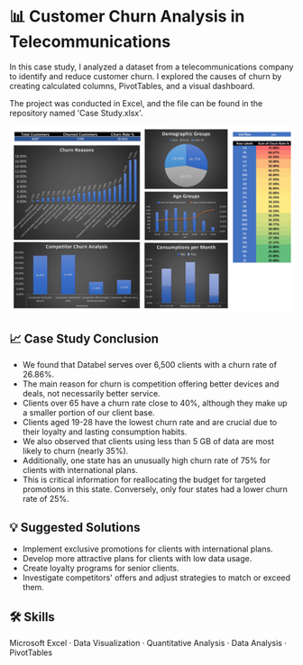 # 📊 Customer Churn Analysis in Telecommunications

In this case study, I analyzed a dataset from a telecommunications company to identify and reduce customer churn. I explored the causes of churn by creating calculated columns, PivotTables, and a visual dashboard.

The project was conducted in Excel, and the file can be found in the repository named 'Case Study.xlsx'.

![Analysis Image](https://github.com/jeanpaulomv/Analyzing-Customer-Churn-Case-Study-at-DataCamp/blob/main/Case%20Study.jpg?raw=true)

## 📈 Case Study Conclusion
- We found that Databel serves over 6,500 clients with a churn rate of 26.86%.
- The main reason for churn is competition offering better devices and deals, not necessarily better service.
- Clients over 65 have a churn rate close to 40%, although they make up a smaller portion of our client base.
- Clients aged 19-28 have the lowest churn rate and are crucial due to their loyalty and lasting consumption habits.
- We also observed that clients using less than 5 GB of data are most likely to churn (nearly 35%).
- Additionally, one state has an unusually high churn rate of 75% for clients with international plans.
- This is critical information for reallocating the budget for targeted promotions in this state. Conversely, only four states had a lower churn rate of 25%.

## 💡 Suggested Solutions
- Implement exclusive promotions for clients with international plans.
- Develop more attractive plans for clients with low data usage.
- Create loyalty programs for senior clients.
- Investigate competitors' offers and adjust strategies to match or exceed them.

## 🛠 Skills
Microsoft Excel · Data Visualization · Quantitative Analysis · Data Analysis · PivotTables
